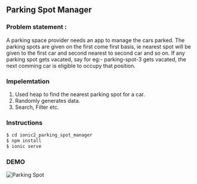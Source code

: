 ## Parking Spot Manager

### Problem statement :
A parking space provider needs an app to manage the cars parked. The parking spots are given on the first come first basis, ie nearest spot will be given to the first car and second nearest to second car and so on. If any parking spot gets vacated, say for eg:- parking-spot-3 gets vacated, the next comming car is eligible to occupy that position.

### Impelemtation
1. Used heap to find the nearest parking spot for a car.
2. Randomly generates data.
3. Search, Filter etc.

### Instructions

```bash
$ cd ionic2_parking_spot_manager
$ npm install 
$ ionic serve
```
### DEMO
![ Parking Spot](/demo.gif)

